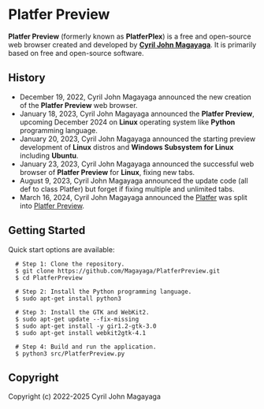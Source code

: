 # Platfer Preview
**Platfer Preview** (formerly known as **PlatferPlex**) is a free and open-source web browser created and developed by [**Cyril John Magayaga**](https://github.com/magayaga). It is primarily based on free and open-source software.

## History
* December 19, 2022, Cyril John Magayaga announced the new creation of the **Platfer Preview** web browser.
* January 18, 2023, Cyril John Magayaga announced the **Platfer Preview**, upcoming December 2024 on **Linux** operating system like **Python** programming language.
* January 20, 2023, Cyril John Magayaga announced the starting preview development of **Linux** distros and **Windows Subsystem for Linux** including **Ubuntu**.
* January 23, 2023, Cyril John Magayaga announced the successful web browser of **Platfer Preview** for **Linux**, fixing new tabs.
* August 9, 2023, Cyril John Magayaga announced the update code (all def to class Platfer) but forget if fixing multiple and unlimited tabs.
* March 16, 2024, Cyril John Magayaga announced the [Platfer](https://github.com/Platfer) was split into [Platfer Preview](https://github.com/Magayaga/PlatferPreview).

## Getting Started
Quick start options are available:

```shell
  # Step 1: Clone the repository.
  $ git clone https://github.com/Magayaga/PlatferPreview.git
  $ cd PlatferPreview

  # Step 2: Install the Python programming language.
  $ sudo apt-get install python3
  
  # Step 3: Install the GTK and WebKit2.
  $ sudo apt-get update --fix-missing
  $ sudo apt-get install -y gir1.2-gtk-3.0
  $ sudo apt-get install webkit2gtk-4.1
  
  # Step 4: Build and run the application.
  $ python3 src/PlatferPreview.py
```

## Copyright
Copyright (c) 2022-2025 Cyril John Magayaga
